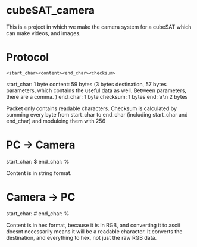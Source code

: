 # cubeSAT_camera
This is a project in which we make the camera system for a cubeSAT which can make videos, and images.

# Protocol 
`<start_char><content><end_char><checksum>`

start_char: 1 byte
content: 59 bytes (3 bytes destination, 57 bytes parameters, which contains the useful data as well. Between parameters, there are a comma. )
end_char: 1 byte
checksum: 1 bytes
end: \r\n 2 bytes

Packet only contains readable characters. 
Checksum is calculated by summing every byte from start_char to end_char (including start_char and end_char) and moduloing them with 256

# PC -> Camera

start_char: $
end_char: %

Content is in string format.

# Camera -> PC

start_char: #
end_char: %

Content is in hex format, because it is in RGB, and converting it to ascii doesnt necessarily means it will be a readable character. 
It converts the destination, and everything to hex, not just the raw RGB data.
